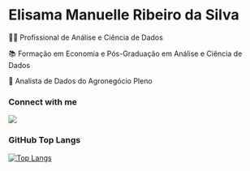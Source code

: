 # **Elisama Manuelle Ribeiro da Silva**

👩‍💼 Profissional de Análise e Ciência de Dados

📚 Formação em Economia e Pós-Graduação em Análise e Ciência de Dados

💼 Analista de Dados do Agronegócio Pleno 

### Connect with me

<div>
  <a href="https://www.linkedin.com/in/elisama-ribeiro/" target="_blank"><img src="https://img.shields.io/badge/LinkedIn-000000?style=for-the-badge&logo=linkedin&logoColor=hotpink" target="_blank"></a>
</div>

### GitHub Top Langs

[![Top Langs](https://github-readme-stats.vercel.app/api/top-langs/?username=elisamaribeiro&layout=compact&theme=neon&color=white)](https://github.com/elisamaribeiro/github-readme-stats)


